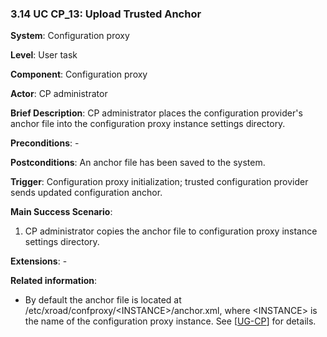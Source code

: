 ### 3.14 UC CP\_13: Upload Trusted Anchor

**System**: Configuration proxy

**Level**: User task

**Component**: Configuration proxy

**Actor**: CP administrator

**Brief Description**: CP administrator places the configuration
provider's anchor file into the configuration proxy instance settings
directory.

**Preconditions**: -

**Postconditions**: An anchor file has been saved to the system.

**Trigger**: Configuration proxy initialization; trusted configuration
provider sends updated configuration anchor.

**Main Success Scenario**:

1.  CP administrator copies the anchor file to configuration proxy
    instance settings directory.

**Extensions**: -

**Related information**:

-   By default the anchor file is located at
    /etc/xroad/confproxy/&lt;INSTANCE&gt;/anchor.xml, where
    &lt;INSTANCE&gt; is the name of the configuration proxy instance.
    See \[[UG-CP](#Ref_UG-CP)\] for details.